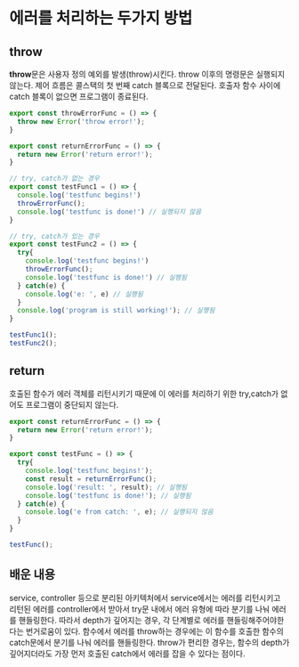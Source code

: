 # 에러를 처리하는 두가지 방법
## throw
**throw**문은 사용자 정의 예외를 발생(throw)시킨다. throw 이후의 명령문은 실행되지 않는다. 제어 흐름은 콜스택의 첫 번째 catch 블록으로 전달된다. 호출자 함수 사이에 catch 블록이 없으면 프로그램이 종료된다.

```js
export const throwErrorFunc = () => {
  throw new Error('throw error!');
}

export const returnErrorFunc = () => {
  return new Error('return error!');
}

// try, catch가 없는 경우 
export const testFunc1 = () => {
  console.log('testfunc begins!')
  throwErrorFunc();
  console.log('testfunc is done!') // 실행되지 않음
}

// try, catch가 있는 경우 
export const testFunc2 = () => {
  try{
    console.log('testfunc begins!')
    throwErrorFunc();
    console.log('testfunc is done!') // 실행됨 
  } catch(e) {
    console.log('e: ', e) // 실행됨 
  }
  console.log('program is still working!'); // 실행됨 
}

testFunc1();
testFunc2();
```

## return
호출된 함수가 에러 객체를 리턴시키기 때문에 이 에러를 처리하기 위한 try,catch가 없어도 프로그램이 중단되지 않는다. 

```js
export const returnErrorFunc = () => {
  return new Error('return error!');
}

export const testFunc = () => {
  try{
    console.log('testfunc begins!');  
    const result = returnErrorFunc(); 
    console.log('result: ', result); // 실행됨 
    console.log('testfunc is done!'); // 실행됨 
  } catch(e) {
    console.log('e from catch: ', e); // 실행되지 않음
  }
}

testFunc();
```

## 배운 내용
service, controller 등으로 분리된 아키텍처에서 service에서는 에러를 리턴시키고 리턴된 에러를 controller에서 받아서 try문 내에서 에러 유형에 따라 분기를 나눠 에러를 핸들링한다. 따라서 depth가 깊어지는 경우, 각 단계별로 에러를 핸들링해주어야한다는 번거로움이 있다. 함수에서 에러를 throw하는 경우에는 이 함수를 호출한 함수의 catch문에서 분기를 나눠 에러를 핸들링한다. throw가 편리한 경우는, 함수의 depth가 깊어지더라도 가장 먼저 호출된 catch에서 에러를 잡을 수 있다는 점이다. 